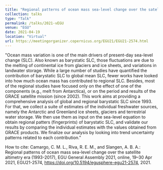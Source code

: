 ```yaml
---
title: "Regional patterns of ocean mass sea-level change over the satellite altimetry era"
collection: talks
type: "Talk"
permalink: /talks/2021-vEGU
venue: "EGU"
date: 2021-04-19
location: "Virtual"
url: https://meetingorganizer.copernicus.org/EGU21/EGU21-2574.html
---
```


"Ocean mass variation is one of the main drivers of present-day sea-level change (SLC). Also known as barystatic SLC, those fluctuations are due to the melting of continental ice from glaciers and ice sheets, and variations in landwater storage. While a large number of studies have quantified the contribution of barystatic SLC to global mean SLC, fewer works have looked into how much ocean mass has contributed to regional SLC. Besides, most of the regional studies have focused only on the effect of one of the components (e.g., melt from Antarctica), or on the period and results of the GRACE satellite mission (since 2002). This work aims at providing a comprehensive analysis of global and regional barystatic SLC since 1993. For that, we collect a suite of estimates of the individual freshwater sources, namely the Antarctic and Greenland ice sheets, glaciers and terrestrial water storage. We then use them as input on the sea-level equation to obtain regional patters (fingerprints) of barystatic SLC, and validate our results by comparing the individual estimates with the values obtained from GRACE products. We finalize our analysis by looking into trend uncertainty patterns related to each contribution."

How to cite: Camargo, C. M. L., Riva, R. E. M., and Slangen, A. B. A.: Regional patterns of ocean mass sea-level change over the satellite altimetry era (1993-2017), EGU General Assembly 2021, online, 19–30 Apr 2021, EGU21-2574, https://doi.org/10.5194/egusphere-egu21-2574, 2021.

